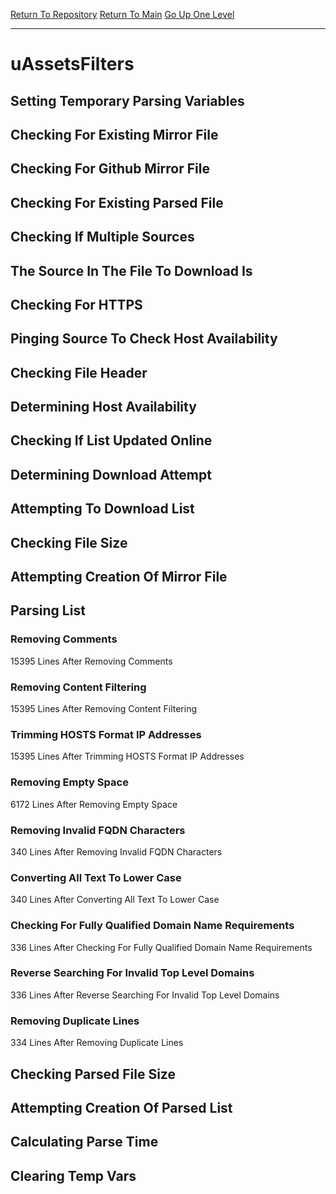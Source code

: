 [Return To Repository](https://github.com/deathbybandaid/piholeparser/)
[Return To Main](https://github.com/deathbybandaid/piholeparser/blob/master/RecentRunLogs/Mainlog.md)
[Go Up One Level](https://github.com/deathbybandaid/piholeparser/blob/master/RecentRunLogs/TopLevelScripts/30-Processing-External-Blacklists.md)
____________________________________
# uAssetsFilters
## Setting Temporary Parsing Variables
## Checking For Existing Mirror File
## Checking For Github Mirror File
## Checking For Existing Parsed File
## Checking If Multiple Sources
## The Source In The File To Download Is
## Checking For HTTPS
## Pinging Source To Check Host Availability
## Checking File Header
## Determining Host Availability
## Checking If List Updated Online
## Determining Download Attempt
## Attempting To Download List
## Checking File Size
## Attempting Creation Of Mirror File
## Parsing List
### Removing Comments
15395 Lines After Removing Comments
### Removing Content Filtering
15395 Lines After Removing Content Filtering
### Trimming HOSTS Format IP Addresses
15395 Lines After Trimming HOSTS Format IP Addresses
### Removing Empty Space
6172 Lines After Removing Empty Space
### Removing Invalid FQDN Characters
340 Lines After Removing Invalid FQDN Characters
### Converting All Text To Lower Case
340 Lines After Converting All Text To Lower Case
### Checking For Fully Qualified Domain Name Requirements
336 Lines After Checking For Fully Qualified Domain Name Requirements
### Reverse Searching For Invalid Top Level Domains
336 Lines After Reverse Searching For Invalid Top Level Domains
### Removing Duplicate Lines
334 Lines After Removing Duplicate Lines
## Checking Parsed File Size
## Attempting Creation Of Parsed List
## Calculating Parse Time
## Clearing Temp Vars
